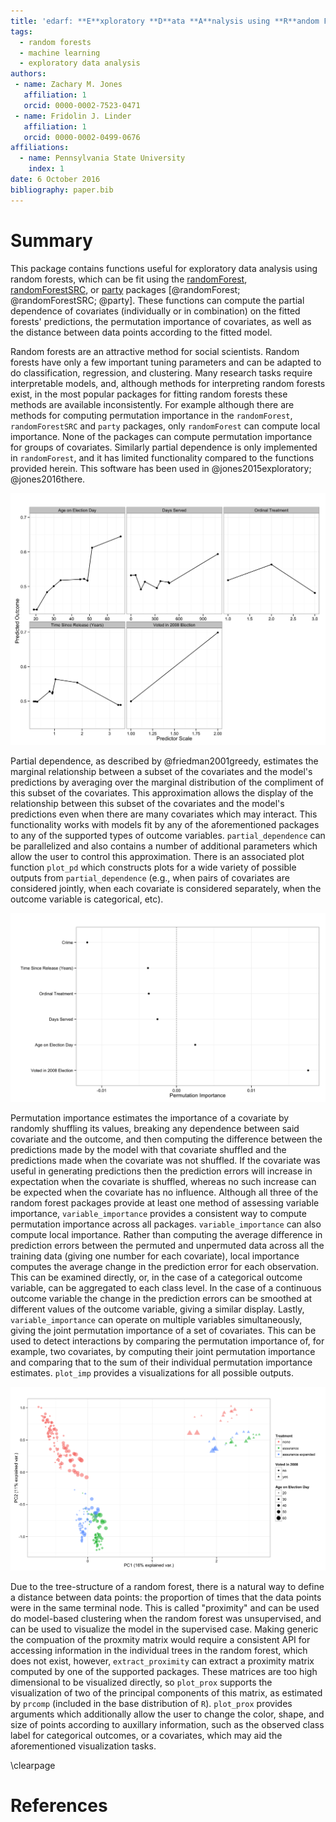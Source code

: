 ```yaml
---
title: 'edarf: **E**xploratory **D**ata **A**nalysis using **R**andom Forests'
tags:
  - random forests
  - machine learning
  - exploratory data analysis
authors:
 - name: Zachary M. Jones
   affiliation: 1
   orcid: 0000-0002-7523-0471
 - name: Fridolin J. Linder
   affiliation: 1
   orcid: 0000-0002-0499-0676
affiliations:
  - name: Pennsylvania State University
    index: 1
date: 6 October 2016
bibliography: paper.bib
---
```


# Summary

This package contains functions useful for exploratory data analysis using random forests, which can be fit using the [randomForest](https://cran.r-project.org/package=randomForest), [randomForestSRC](https://cran.r-project.org/package=randomForestSRC), or [party](https://cran.r-project.org/package=party) packages [@randomForest; @randomForestSRC; @party]. These functions can compute the partial dependence of covariates (individually or in combination) on the fitted forests' predictions, the permutation importance of covariates, as well as the distance between data points according to the fitted model.

Random forests are an attractive method for social scientists. Random forests have only a few important tuning parameters and can be adapted to do classification, regression, and clustering. Many research tasks require interpretable models, and, although methods for interpreting random forests exist, in the most popular packages for fitting random forests these methods are available inconsistently. For example although there are methods for computing permutation importance in the `randomForest`, `randomForestSRC` and `party` packages, only `randomForest` can compute local importance. None of the packages can compute permutation importance for groups of covariates. Similarly partial dependence is only implemented in `randomForest`, and it has limited functionality compared to the functions provided herein. This software has been used in @jones2015exploratory; @jones2016there.

![The partial dependence of several covariates (each considered separately) on the probability that a convict voted in the 2012 presidential election, given that they had registered to do so. Data is from @gerber2014can.](partial_dependence.png)

Partial dependence, as described by @friedman2001greedy, estimates the marginal relationship between a subset of the covariates and the model's predictions by averaging over the marginal distribution of the compliment of this subset of the covariates. This approximation allows the display of the relationship between this subset of the covariates and the model's predictions even when there are many covariates which may interact. This functionality works with models fit by any of the aforementioned packages to any of the supported types of outcome variables. `partial_dependence` can be parallelized and also contains a number of additional parameters which allow the user to control this approximation. There is an associated plot function `plot_pd` which constructs plots for a wide variety of possible outputs from `partial_dependence` (e.g., when pairs of covariates are considered jointly, when each covariate is considered separately, when the outcome variable is categorical, etc).

![The permutation importance of the same covariates.](importance.png)

Permutation importance estimates the importance of a covariate by randomly shuffling its values, breaking any dependence between said covariate and the outcome, and then computing the difference between the predictions made by the model with that covariate shuffled and the predictions made when the covariate was not shuffled. If the covariate was useful in generating predictions then the prediction errors will increase in expectation when the covariate is shuffled, whereas no such increase can be expected when the covariate has no influence. Although all three of the random forest packages provide at least one method of assessing variable importance, `variable_importance` provides a consistent way to compute permutation importance across all packages. `variable_importance` can also compute local importance. Rather than computing the average difference in prediction errors between the permuted and unpermuted data across all the training data (giving one number for each covariate), local importance computes the average change in the prediction error for each observation. This can be examined directly, or, in the case of a categorical outcome variable, can be aggregated to each class level. In the case of a continuous outcome variable the change in the prediction errors can be smoothed at different values of the outcome variable, giving a similar display. Lastly, `variable_importance` can operate on multiple variables simultaneously, giving the joint permutation importance of a set of covariates. This can be used to detect interactions by comparing the permutation importance of, for example, two covariates, by computing their joint permutation importance and comparing that to the sum of their individual permutation importance estimates. `plot_imp` provides a visualizations for all possible outputs.

![The proximity of the training data, colored according to the encouragement condition implemented by @gerber2014can, with the shape of the points mapped to whether the individual had voted in the 2008 election and the size of the point mapped to the individual's age.](proximity.png)

Due to the tree-structure of a random forest, there is a natural way to define a distance between data points: the proportion of times that the data points were in the same terminal node. This is called "proximity" and can be used do model-based clustering when the random forest was unsupervised, and can be used to visualize the model in the supervised case. Making generic the compuation of the proxmity matrix would require a consistent API for accessing information in the individual trees in the random forest, which does not exist, however, `extract_proximity` can extract a proximity matrix computed by one of the supported packages. These matrices are too high dimensional to be visualized directly, so `plot_prox` supports the visualization of two of the principal components of this matrix, as estimated by `prcomp` (included in the base distribution of `R`). `plot_prox` provides arguments which additionally allow the user to change the color, shape, and size of points according to auxillary information, such as the observed class label for categorical outcomes, or a covariates, which may aid the aforementioned visualization tasks.

\clearpage

# References
